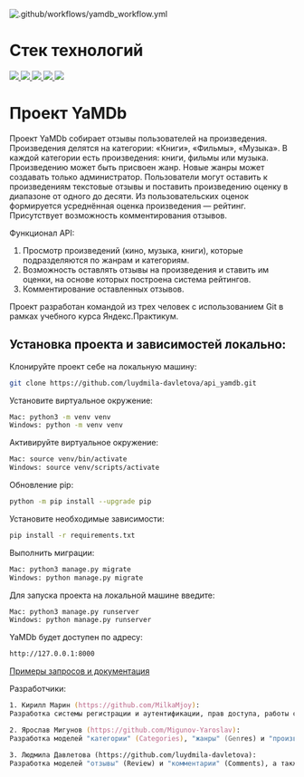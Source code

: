 ![.github/workflows/yamdb_workflow.yml](https://github.com/luydmila-davletova/yamdb_final/actions/workflows/yamdb_workflow.yml/badge.svg)
# Стек технологий
<p>
  <a 
  target="_blank" href="https://www.python.org/downloads/" title="Python version"><img src="https://img.shields.io/badge/python-_3.7-green.svg">
  </a>
  <a 
  target="_blank" href="https://www.djangoproject.com/download/" title="Django Framework"><img src="https://img.shields.io/badge/django-2.2-green.svg">
  </a>
  <a 
  target="_blank" href="https://www.django-rest-framework.org/" title="Django REST Framework"><img src="https://img.shields.io/badge/DRF-3.12-green.svg">
  </a>
  <a 
  target="_blank" href="https://django-filter.readthedocs.io/en/stable/" title="Django-filter"><img src="https://img.shields.io/badge/django--filter-21.1-green.svg">
  </a>
  <a 
  target="_blank" href="https://django-rest-framework-simplejwt.readthedocs.io/en/stable/" title="JWT"><img src="https://img.shields.io/badge/DRF--SimpleJWT-5.2-green.svg">
  </a>
</p>

# Проект YaMDb

Проект YaMDb собирает отзывы пользователей на произведения. Произведения делятся на категории: «Книги», «Фильмы», «Музыка». В каждой категории есть произведения: книги, фильмы или музыка. Произведению может быть присвоен жанр. Новые жанры может создавать только администратор. Пользователи могут оставить к произведениям текстовые отзывы и поставить произведению оценку в диапазоне от одного до десяти. Из пользовательских оценок формируется усреднённая оценка произведения — рейтинг. Присутствует возможность комментирования отзывов.

Функционал API:
1) Просмотр произведений (кино, музыка, книги), которые подразделяются по жанрам и категориям.
2) Возможность оставлять отзывы на произведения и ставить им оценки, на основе которых построена система рейтингов.
3) Комментирование оставленных отзывов.

Проект разработан командой из трех человек с использованием Git в рамках учебного курса Яндекс.Практикум.

## Установка проекта и зависимостей локально:
Клонируйте проект себе на локальную машину:
```zsh
git clone https://github.com/luydmila-davletova/api_yamdb.git
```
Установите виртуальное окружение:
```zsh
Mac: python3 -m venv venv
Windows: python -m venv venv
```

Активируйте виртуальное окружение:
```zsh
Mac: source venv/bin/activate
Windows: source venv/scripts/activate
```
Обновление pip:

```zsh
python -m pip install --upgrade pip
```

Установите необходимые зависимости:
```zsh
pip install -r requirements.txt
```

Выполнить миграции:
```zsh
Mac: python3 manage.py migrate
Windows: python manage.py migrate
```

Для запуска проекта на локальной машине введите:
```zsh
Mac: python3 manage.py runserver
Windows: python manage.py runserver
```

YaMDb будет доступен по адресу:
```zsh
http://127.0.0.1:8000
```
[Примеры запросов и документация](http://127.0.0.1:8000/redoc/)

Разработчики:
```zsh
1. Кирилл Марин (https://github.com/MilkaMjoy):
Разработка системы регистрации и аутентификации, прав доступа, работы с токеном, системы подтверждения через e-mail.

2. Ярослав Мигунов (https://github.com/Migunov-Yaroslav):
Разработка моделей "категории" (Categories), "жанры" (Genres) и "произведения" (Titles), а также разработка представлений и эндпойнтов для них.

3. Людмила Давлетова (https://github.com/luydmila-davletova):
Разработка моделей "отзывы" (Review) и "комментарии" (Comments), а также разработка представлений и эндпойнтов для них. Настройка прав доступа для запросов. Реализация системы рейтингов.
```